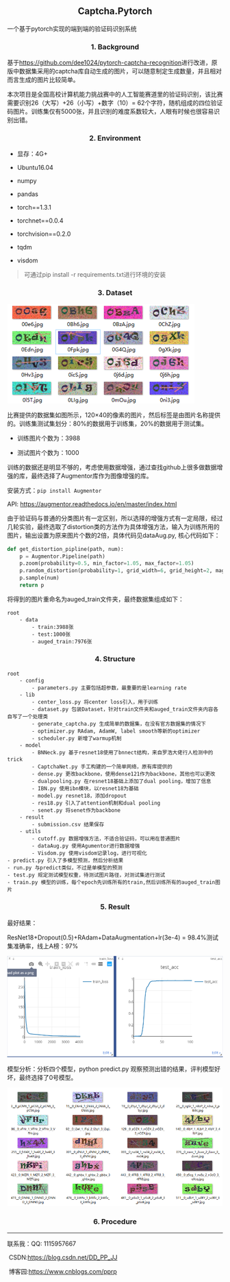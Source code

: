 ## <center>Captcha.Pytorch</center>

一个基于pytorch实现的端到端的验证码识别系统

### <center>1. Background</center>

基于<https://github.com/dee1024/pytorch-captcha-recognition>进行改进，原版中数据集采用的captcha库自动生成的图片，可以随意制定生成数量，并且相对而言生成的图片比较简单。

本次项目是全国高校计算机能力挑战赛中的人工智能赛道里的验证码识别，该比赛需要识别26（大写）+26（小写）+数字（10）= 62个字符，随机组成的四位验证码图片。训练集仅有5000张，并且识别的难度系数较大，人眼有时候也很容易识别出错。



### <center>2. Environment</center>

- 显存：4G+

- Ubuntu16.04

- numpy

- pandas

- torch==1.3.1

- torchnet==0.0.4

- torchvision==0.2.0

- tqdm

- visdom

> 可通过pip install -r requirements.txt进行环境的安装

### <center>3. Dataset</center>

![1575527368225](1575527368225.png)

比赛提供的数据集如图所示，120$\times$40的像素的图片，然后标签是由图片名称提供的。训练集测试集划分：80%的数据用于训练集，20%的数据用于测试集。

- 训练图片个数为：3988

- 测试图片个数为：1000

训练的数据还是明显不够的，考虑使用数据增强，通过查找github上很多做数据增强的库，最终选择了Augmentor库作为图像增强的库。

安装方式：`pip install Augmentor`

API: <https://augmentor.readthedocs.io/en/master/index.html>

由于验证码与普通的分类图片有一定区别，所以选择的增强方式有一定局限，经过几轮实验，最终选取了distortion类的方法作为具体增强方法，输入为训练所用的图片，输出设置为原来图片个数的2倍，具体代码见dataAug.py, 核心代码如下：

```python
def get_distortion_pipline(path, num):
    p = Augmentor.Pipeline(path)
    p.zoom(probability=0.5, min_factor=1.05, max_factor=1.05)
    p.random_distortion(probability=1, grid_width=6, grid_height=2, magnitude=3)
    p.sample(num)
    return p
```

将得到的图片重命名为auged_train文件夹，最终数据集组成如下：

```
root 
	- data
		- train:3988张
		- test:1000张
		- auged_train:7976张
```

### <center>4. Structure</center>

```
root 
	- config
		- parameters.py 主要包括超参数，最重要的是learning rate
	- lib
		- center_loss.py 将center loss引入，用于训练
		- dataset.py 包装Dataset，针对train文件夹和auged_train文件夹内容各自写了一个处理类
		- generate_captcha.py 生成简单的数据集，在没有官方数据集的情况下
		- optimizer.py RAdam, AdamW, label smooth等新的optimizer
		- scheduler.py 新增了warmup机制
	- model
		- BNNeck.py 基于resnet18使用了bnnect结构，来自罗浩大佬行人检测中的trick
		- CaptchaNet.py 手工构建的一个简单网络，原有库提供的
		- dense.py 更改backbone，使用dense121作为backbone，其他也可以更改
		- dualpooling.py 在resnet18基础上添加了dual pooling，增加了信息
		- IBN.py 使用ibn模块，以resnet18为基础
		- model.py resnet18，添加dropout
		- res18.py 引入了attention机制和dual pooling
		- senet.py 将senet作为backbone
	- result
		- submission.csv 结果保存
	- utils
		- cutoff.py 数据增强方法，不适合验证码，可以用在普通图片
		- dataAug.py 使用Agumentor进行数据增强
		- Visdom.py 使用visdom记录log，进行可视化
- predict.py 引入了多模型预测，然后分析结果
- run.py 与predict类似，不过是单模型的预测
- test.py 规定测试模型权重，待测试图片路径，对测试集进行测试
- train.py 模型的训练，每个epoch先训练所有的train,然后训练所有的auged_train图片
```

### <center>5. Result</center>

最好结果：

ResNet18+Dropout(0.5)+RAdam+DataAugmentation+lr(3e-4) = 98.4%测试集准确率，线上A榜：97%

![1575530185666](1575530185666.png)



模型分析：分析四个模型，python predict.py 观察预测出错的结果，评判模型好坏，最终选择了0号模型。

![1575530264099](1575530264099.png)

### <center>6. Procedure</center>









---

联系我：QQ: 1115957667 

​		CSDN:<https://blog.csdn.net/DD_PP_JJ>

​		博客园:<https://www.cnblogs.com/pprp>